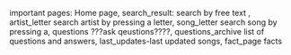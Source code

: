 important pages: Home page,
search_result: search by free text ,
artist_letter search artist by pressing a letter,
song_letter search song by pressing a,
questions  ???ask qeustions????,
questions_archive list of questions and answers,
last_updates-last updated songs,
fact_page facts